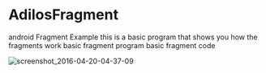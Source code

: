 # AdilosFragment
android Fragment Example 
this is a basic program that shows you how the fragments work 
basic fragment program 
basic fragment code

![screenshot_2016-04-20-04-37-09](https://cloud.githubusercontent.com/assets/18563891/14697390/124bf940-071f-11e6-9131-310d90794c47.png)
